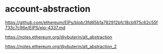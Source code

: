 # account-abstraction

https://github.com/ethereum/EIPs/blob/3fd65b1a782912bfc18cb975c62c55f733c7c96e/EIPS/eip-4337.md

https://notes.ethereum.org/@vbuterin/alt_abstraction

https://notes.ethereum.org/@vbuterin/alt_abstraction_2
